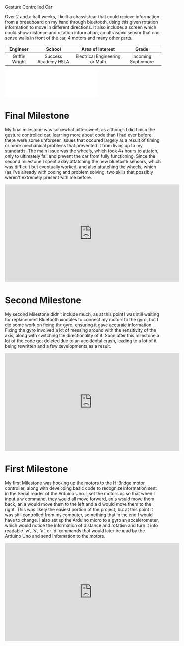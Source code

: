 Gesture Controlled Car

Over 2 and a half weeks, I built a chassis/car that could recieve information from a breadboard on my hand through bluetooth, using this given rotation information to move in different directions. It also includes a screen which could show distance and rotation information, an ultrasonic sensor that can sense walls in front of the car, 4 motors and many other parts.

| **Engineer** | **School** | **Area of Interest** | **Grade** |
|:--:|:--:|:--:|:--:|
| Griffin Wright | Success Academy HSLA | Electrical Engineering or Math | Incoming Sophomore

![Headstone Image](https://github.com/BlueStampEng/BSE_Template_Portfolio/blob/4655d8c4b2f1d0fa5912511d0b39542520b9f88e/branding/BlueStamp-Engineering-Logo-White.png)
  
# Final Milestone
My final milestone was somewhat bittersweet, as although I did finish the gesture controlled car, learning more about code than I had ever before, there were some unforseen issues that occured largely as a result of timing or more mechanical problems that prevented it from living up to my standards. The main issue was the wheels, which took 4+ hours to attatch, only to ultimately fail and prevent the car from fully functioning. Since the second milestone I spent a day attatching the new bluetooth sensors, which was difficult but eventually worked, and also attatching the wheels, which (as I've already with coding and problem solving, two skills that possibly weren't extremely present with me before.

<iframe width="560" height="315" src="https://www.youtube.com/embed/MorFOFMXimQ" title="YouTube video player" frameborder="0" allow="accelerometer; autoplay; clipboard-write; encrypted-media; gyroscope; picture-in-picture" allowfullscreen></iframe>

# Second Milestone
My second Milestone didn't include much, as at this point I was still waiting for replacement Bluetooth modules to connect my motors to the gyro, but I did some work on fixing the gyro, ensuring it gave accurate information. Fixing the gyro involved a lot of messing around with the sensitivity of the axis, along with switching the directionality of it. Soon after this milestone a lot of the code got deleted due to an accidental crash, leading to a lot of it being rewritten and a few developments as a result. 

<iframe width="560" height="315" src="https://www.youtube.com/embed/YAaq02JERwc" title="YouTube video player" frameborder="0" allow="accelerometer; autoplay; clipboard-write; encrypted-media; gyroscope; picture-in-picture" allowfullscreen></iframe>

# First Milestone  
My first Milestone was hooking up the motors to the H-Bridge motor controller, along with developing basic code to recognize information sent in the Serial reader of the Arduino Uno. I set the motors up so that when I input a w command, they would all move forward, an s would move them back, an a would move them to the left and a d would move them to the right. This was likely the easiest portion of the project, but at this point it was still controlled from my computer, something that in the end I would have to change. I also set up the Arduino micro to a gyro an accelerometer, which would notice the information of distance and rotation and turn it into readable 'w', 's', 'a', or 'd' commands that would later be read by the Arduino Uno and send information to the motors.
<iframe width="560" height="315" src="https://www.youtube.com/embed/hU7XnTTD7rI" title="YouTube video player" frameborder="0" allow="accelerometer; autoplay; clipboard-write; encrypted-media; gyroscope; picture-in-picture" allowfullscreen></iframe>
